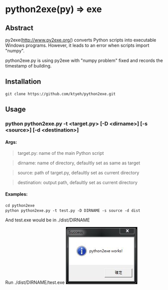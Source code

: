 # python2exe(py) => exe

## Abstract

py2exe(http://www.py2exe.org/) converts Python scripts into executable Windows programs. However, it leads to an error when scripts import "numpy".

python2exe.py is using py2exe with "numpy problem" fixed and records the timestamp of building.

## Installation

	git clone https://github.com/ktyeh/python2exe.git

## Usage

### python python2exe.py -t &lt;target.py> [-D &lt;dirname>] [-s &lt;source>] [-d &lt;destination>]

#### Args:
>target.py: name of the main Python script

>dirname: name of directory, defaultly set as same as target

>source: path of target.py, defaultly set as current directory

>destination: output path, defaultly set as current directory

#### Examples:
	cd python2exe
	python python2exe.py -t test.py -D DIRNAME -s source -d dist

And test.exe would be in ./dist/DIRNAME

Run ./dist/DIRNAME/test.exe
![alt tag](https://github.com/ktyeh/python2exe/blob/master/success.jpg)
